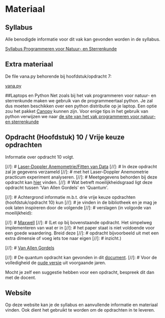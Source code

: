 # Materiaal

## Syllabus
Alle benodigde informatie voor dit vak kan gevonden
worden in de syllabus.

[Syllabus Programmeren voor Natuur- en Sterrenkunde](progns_2020_v20200330_2.pdf)


## Extra materiaal
De file vana.py behorende bij hoofdstuk/opdracht 7:

[vana.py](vana.py)

##Laptops en Python
Net zoals bij het vak programmeren voor natuur- en sterrenkunde maken we gebruik van de programmeertaal python.
Je zal dus moeten beschikken over een python distributie op je laptop. Een optie zou het pakket  [Canopy](https://store.enthought.com/downloads/) kunnen zijn.
Voor enige tips in het gebruik van python verwijzen we naar
[de site van het vak programmeren voor natuur- en sterrenkunde](https://progns.mprog.nl/)

## Opdracht (Hoofdstuk) 10 / Vrije keuze opdrachten
Informatie over opdracht 10 volgt.

[//]: # [Laser-Doppler Anemometrie/Fitten van Data](lda_opdracht10.pdf)
[//]: # In deze opdracht zal je gegevens verzameld
[//]: # met het Laser-Doppler Anemometrie practicum experiment analyseren.
[//]: # Meetgegevens behorden bij deze opdracht kan [hier](meetgegevens_lda.zip) vinden.
[//]: # Wat betreft moeilijkheidsgraad ligt deze opdracht tussen 'Van Allen Gordels' en 'Quantum'.

[//]: # Achtergrond informatie m.b.t. drie vrije keuze opdrachten (hoofdstuk/opdracht 10) kun 
[//]: # je vinden in de bibliotheek en je mag je ook laten inspireren door de volgende 
[//]: # verslagen (in volgorde van moeilijkheid):

[//]: # [Maxwell](numnat_maxwell.pdf)
[//]: # (Let op bij bovenstaande opdracht. Het simpelweg implementeren van wat er in
[//]: # het paper staat is niet voldoende voor een goede waardering. Breid deze 
[//]: # opdracht bijvoorbeeld uit met een extra dimensie of voeg iets toe naar eigen
[//]: # inzicht.)

[//]: # [Van Allen Gordels](numnat_vanallen.pdf)

[//]: # De quantum opdracht kan gevonden in dit [document](Quantum_Tunneling.pdf).
[//]: # Voor de volledigheid de [oude versie](numnat_quantum.pdf) uit voorgaande jaren.

Mocht je zelf een suggestie hebben voor een opdracht, bespreek dit dan met de docent.


## Website
Op deze website kan je de syllabus en aanvullende informatie en materiaal vinden. Ook dient het gebruikt te worden om de opdrachten in te leveren. 
